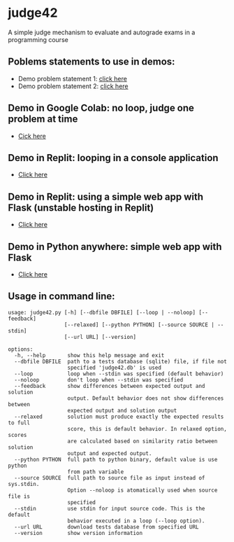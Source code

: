 # judge42

A simple judge mechanism to evaluate and autograde exams in a programming course

## Poblems statements to use in demos:

- Demo problem statement 1: [click here](https://drive.google.com/file/d/1MAAfQFjSs70xd4EeNb0hSpTXa8EJReGD/view?usp=drivesdk)
- Demo problem statement 2: [click here](https://drive.google.com/file/d/1DDrM8AAZQ9W5ovhTYG8P4pdhj-UwojdN/view?usp=drivesdk)

## Demo in Google Colab: no loop, judge one problem at time

- [Cick here](https://colab.research.google.com/drive/1hrunVrsoLIi7HO6cZYb515bvsJgW4jFr?usp=sharing)

## Demo in Replit: looping in a console application

- [Click here](https://replit.com/@JuanFelipeFel49/judge42-demo?v=1)

## Demo in Replit: using a simple web app with Flask (unstable hosting in Replit)

- [Click here](https://replit.com/@JuanFelipeFel49/judge42-flask?v=1)

## Demo in Python anywhere: simple web app with Flask

- [Click here](https://jfmunozf.pythonanywhere.com/)

## Usage in command line:

```
usage: judge42.py [-h] [--dbfile DBFILE] [--loop | --noloop] [--feedback]
                  [--relaxed] [--python PYTHON] [--source SOURCE | --stdin]
                  [--url URL] [--version]

options:
  -h, --help       show this help message and exit
  --dbfile DBFILE  path to a tests database (sqlite) file, if file not
                   specified 'judge42.db' is used
  --loop           loop when --stdin was specified (default behavior)
  --noloop         don't loop when --stdin was specified
  --feedback       show differences between expected output and solution
                   output. Default behavior does not show differences between
                   expected output and solution output
  --relaxed        solution must produce exactly the expected results to full
                   score, this is default behavior. In relaxed option, scores
                   are calculated based on similarity ratio between solution
                   output and expected output.
  --python PYTHON  full path to python binary, default value is use python
                   from path variable
  --source SOURCE  full path to source file as input instead of sys.stdin.
                   Option --noloop is atomatically used when source file is
                   specified
  --stdin          use stdin for input source code. This is the default
                   behavior executed in a loop (--loop option).
  --url URL        download tests database from specified URL
  --version        show version information

```
